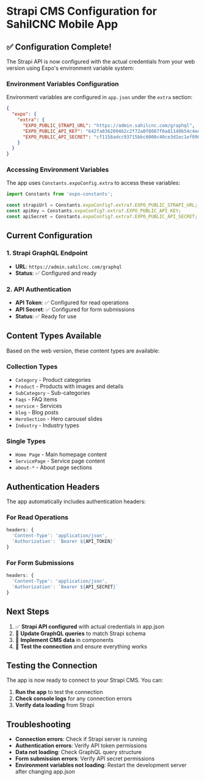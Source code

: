 # Strapi CMS Configuration for SahilCNC Mobile App

## ✅ Configuration Complete!

The Strapi API is now configured with the actual credentials from your web version using Expo's environment variable system:

### Environment Variables Configuration

Environment variables are configured in `app.json` under the `extra` section:

```json
{
  "expo": {
    "extra": {
      "EXPO_PUBLIC_STRAPI_URL": "https://admin.sahilcnc.com/graphql",
      "EXPO_PUBLIC_API_KEY": "642fa036209462c2f72a0f8087f0a81149b54c4ed6842e2368ee365a18aa0449b6b0282bc705887ac161a5217747037b55ce31613dd202be56ae07c70aa3f3325ec8767e6e84795d88f98927df7901c6ba1dbf751ddb1928177c7e219d26866add3a8f223faa07527f2f1338999e6fa40420a3e9044816055760e48e8871ba36",
      "EXPO_PUBLIC_API_SECRET": "cf1158adcc93715bbc6000c40ce3d1ec1ef0908204e7cd542254a2fbbb4fcbcb537a9991abafb2bcf901ad02cbdbdc827c925d84ed38d7138a94bd2c97f8ee334910b7f9dd0f553fd6677cc294d232d3fcd1f1e4e229a491b35a62562f8ec795d572268c4819094ee2c5ba929b3761cd904f12e64be659ee27ae0249fd3d1d82"
    }
  }
}
```

### Accessing Environment Variables

The app uses `Constants.expoConfig.extra` to access these variables:

```typescript
import Constants from 'expo-constants';

const strapiUrl = Constants.expoConfig?.extra?.EXPO_PUBLIC_STRAPI_URL;
const apiKey = Constants.expoConfig?.extra?.EXPO_PUBLIC_API_KEY;
const apiSecret = Constants.expoConfig?.extra?.EXPO_PUBLIC_API_SECRET;
```

## Current Configuration

### 1. Strapi GraphQL Endpoint
- **URL**: `https://admin.sahilcnc.com/graphql`
- **Status**: ✅ Configured and ready

### 2. API Authentication
- **API Token**: ✅ Configured for read operations
- **API Secret**: ✅ Configured for form submissions
- **Status**: ✅ Ready for use

## Content Types Available

Based on the web version, these content types are available:

### Collection Types
- `Category` - Product categories
- `Product` - Products with images and details
- `SubCategory` - Sub-categories
- `Faqs` - FAQ items
- `service` - Services
- `blog` - Blog posts
- `HeroSection` - Hero carousel slides
- `Industry` - Industry types

### Single Types
- `Home Page` - Main homepage content
- `ServicePage` - Service page content
- `about-*` - About page sections

## Authentication Headers

The app automatically includes authentication headers:

### For Read Operations
```typescript
headers: {
  'Content-Type': 'application/json',
  'Authorization': `Bearer ${API_TOKEN}`
}
```

### For Form Submissions
```typescript
headers: {
  'Content-Type': 'application/json',
  'Authorization': `Bearer ${API_SECRET}`
}
```

## Next Steps

1. ✅ **Strapi API configured** with actual credentials in app.json
2. 🔄 **Update GraphQL queries** to match Strapi schema
3. 🔄 **Implement CMS data** in components
4. 🔄 **Test the connection** and ensure everything works

## Testing the Connection

The app is now ready to connect to your Strapi CMS. You can:

1. **Run the app** to test the connection
2. **Check console logs** for any connection errors
3. **Verify data loading** from Strapi

## Troubleshooting

- **Connection errors**: Check if Strapi server is running
- **Authentication errors**: Verify API token permissions
- **Data not loading**: Check GraphQL query structure
- **Form submission errors**: Verify API secret permissions
- **Environment variables not loading**: Restart the development server after changing app.json
